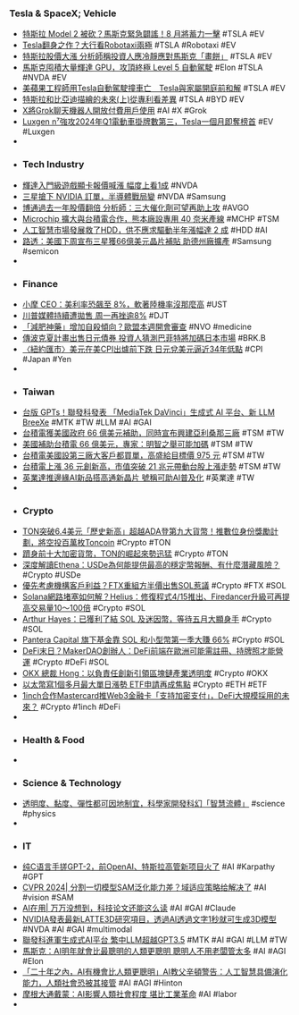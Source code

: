 ### Tesla & SpaceX; Vehicle
- [特斯拉 Model 2 被砍？馬斯克緊急闢謠！8 月將蓄力一擊](https://technews.tw/2024/04/09/tesla-will-launch-self-driving-taxi-on-august-8/) #TSLA #EV
- [Tesla翻身之作？大行看Robotaxi兩極](https://hk.finance.yahoo.com/news/tesla翻身之作？大行看robotaxi兩極-050814720.html) #TSLA #Robotaxi #EV
- [特斯拉股價大漲 分析師稱投資人應冷靜應對馬斯克「畫餅」](https://news.cnyes.com/news/id/5517498) #TSLA #EV
- [馬斯克囤積大量輝達 GPU，攻頂終極 Level 5 自動駕駛](https://technews.tw/2024/04/09/elon-musk-is-stocking-up-on-nvidia-gpus/) #Elon #TSLA #NVDA #EV
- [美蘋果工程師用Tesla自動駕駛撞車亡　Tesla與家屬開庭前和解](https://news.mingpao.com/ins/國際/article/20240409/s00005/1712642904212/美蘋果工程師用tesla自動駕駛撞車亡-tesla與家屬開庭前和解) #TSLA #EV
- [特斯拉和比亞迪描繪的未來(上)從專利看差異](https://zh.cn.nikkei.com/columnviewpoint/column/55211-2024-04-09-05-00-35.html) #TSLA #BYD #EV
- [X將Grok聊天機器人開放付費用戶使用](https://www.ithome.com.tw/news/162142) #AI #X #Grok
- [Luxgen n⁷強攻2024年Q1電動車掛牌數第三，Tesla一個月即奪榜首](https://cars.tvbs.com.tw/car-news/182279) #EV #Luxgen
-
- ### Tech Industry
- [輝達入門級遊戲顯卡報價喊漲 幅度上看1成](https://news.ttv.com.tw/news/11304080023500F) #NVDA
- [三星搶下 NVIDIA 訂單，半導體戰局變](https://statementdog.com/news/5491) #NVDA #Samsung
- [博通過去一年股價翻倍 分析師：三大催化劑可望再助上攻](https://news.cnyes.com/news/id/5516680) #AVGO
- [Microchip 擴大與台積電合作，熊本廠設專用 40 奈米產線](https://technews.tw/2024/04/09/microchip-jasm/) #MCHP #TSM
- [人工智慧市場發展救了HDD，供不應求驅動半年漲幅達 2 成](https://technews.tw/2024/04/09/hdd-has-recently-been-in-short-supply-and-prices-have-risen/) #HDD #AI
- [路透：美國下周宣布三星獲66億美元晶片補貼 助德州廠擴產](https://news.cnyes.com/news/id/5516695) #Samsung #semicon
-
- ### Finance
- [小摩 CEO：美利率恐飆至 8%，軟著陸機率沒那麼高](https://finance.technews.tw/2024/04/09/interest-rates-could-hit-8-percent-or-more-and-wars-are-creating-outsize-geopolitical-risks/) #UST
- [川普媒體持續遭拋售 周一再挫逾8%](https://news.cnyes.com/news/id/5516676) #DJT
- [「減肥神藥」增加自殺傾向？歐盟本週開會審查](https://news.cnyes.com/news/id/5516673) #NVO #medicine
- [傳波克夏計畫出售日元債券 投資人猜測巴菲特將加碼日本市場](https://news.cnyes.com/news/id/5517692) #BRK.B
- [〈紐約匯市〉美元在美CPI出爐前下跌 日元兌美元逼近34年低點](https://news.cnyes.com/news/id/5516668) #CPI #Japan #Yen
-
- ### Taiwan
- [台版 GPTs！聯發科發表 「MediaTek DaVinci」生成式 AI 平台、新 LLM BreeXe](https://www.inside.com.tw/article/34695-mediatek-davinci-breexe) #MTK #TW #LLM #AI #GAI
- [台積電獲美國政府 66 億美元補助，同時宣布興建亞利桑那三廠](https://finance.technews.tw/2024/04/08/tsmcs-arizona-fab-three-has-a-track-record/) #TSM #TW
- [美國補助台積電 66 億美元，專家：明智之舉可能加碼](https://technews.tw/2024/04/09/semiconductor-industrys-u-s-factory-challenges/) #TSM #TW
- [台積電美國設第三廠大客戶都買單，高盛給目標價 975 元](https://finance.technews.tw/2024/04/09/goldman-sachs-gives-tsmc-a-target-price-of-nt975/) #TSM #TW
- [台積電上漲 36 元創新高，市值突破 21 兆元帶動台股上漲走勢](https://finance.technews.tw/2024/04/09/tsmc-rises-to-nt36-hits-new-high/) #TSM #TW
- [英業達推邊緣AI新品搭高通新晶片 號稱可助AI普及化](https://udn.com/news/story/7240/7886689) #英業達 #TW
-
- ### Crypto
- [TON突破6.4美元「歷史新高」超越ADA登第九大貨幣！推數位身份獎勵計劃，將空投百萬枚Toncoin](https://www.blocktempo.com/ton-society-launches-digital-identity-reward-program/) #Crypto #TON
- [躋身前十大加密貨幣，TON的崛起來勢迅猛](https://news.cnyes.com/news/id/5518179) #Crypto #TON
- [深度解讀Ethena：USDe為何能提供最高的穩定幣報酬、有什麼潛藏風險？](https://www.blocktempo.com/an-in-depth-interpretation-of-ethena/) #Crypto #USDe
- [優先考慮機構客戶利益？FTX重組方半價出售SOL惹議](https://abmedia.io/ftx-discount-sale-of-2b-locked-sol) #Crypto #FTX #SOL
- [Solana網路堵塞如何解？Helius：修復程式4/15推出、Firedancer升級可再提高交易量10～100倍](https://www.blocktempo.com/solana-devs-target-april-15-for-failed-tx-fix/) #Crypto #SOL
- [Arthur Hayes：已獲利了結 SOL 及迷因幣，等待五月大顯身手](https://abmedia.io/arthur-hayes-hot-heat) #Crypto #SOL
- [Pantera Capital 旗下基金靠 SOL 和小型幣第一季大賺 66%](https://abmedia.io/pantera-liquid-token-fund-up-66-in-1q) #Crypto #SOL
- [DeFi末日？MakerDAO創辦人：DeFi前端在歐洲可能需註冊、持牌照才能營運](https://www.blocktempo.com/defi-frontends-might-need-licenses-to-operate-in-europe/) #Crypto #DeFi #SOL
- [OKX 總裁 Hong：以負責任創新引領區塊鏈產業透明度](https://www.blocktempo.com/okx-president-hong-leading-transparency-in-the-blockchain-industry-with-responsible-innovation/) #Crypto #OKX
- [以太幣寫1個多月最大單日漲勢 ETF申請再成焦點](https://news.cnyes.com/news/id/5517430) #Crypto #ETH #ETF
- [1inch合作Mastercard推Web3金融卡「支持加密支付」，DeFi大規模採用的未來？](https://www.blocktempo.com/1inch-launches-a-web3-debit-card/) #Crypto #1inch #DeFi
-
- ### Health & Food
-
- ### Science & Technology
- [透明度、黏度、彈性都可因地制宜，科學家開發科幻「智慧流體」](https://technews.tw/2024/04/08/metafluid-intelligent-liquid/) #science #physics
-
- ### IT
- [纯C语言手搓GPT-2，前OpenAI、特斯拉高管新项目火了](https://www.jiqizhixin.com/articles/2024-04-09-5) #AI #Karpathy #GPT
- [CVPR 2024| 分割一切模型SAM泛化能力差？域适应策略给解决了](https://www.jiqizhixin.com/articles/2024-04-09-2) #AI #vision #SAM
- [AI在用| 万万没想到，科技论文还能这么读](https://www.jiqizhixin.com/articles/2024-04-09-8) #AI #GAI #Claude
- [NVIDIA發表最新LATTE3D研究項目，透過AI透過文字1秒就可生成3D模型](https://www.techbang.com/posts/114321-gtc-24-nvidia-latte3d) #NVDA #AI #GAI #multimodal
- [聯發科進軍生成式AI平台 繁中LLM超越GPT3.5](https://news.cnyes.com/news/id/5517378) #MTK #AI #GAI #LLM #TW
- [馬斯克：AI明年就會比最聰明的人類更聰明 聰明人不用老闆管太多](https://tw.news.yahoo.com/馬斯克-ai明年就會比最聰明的人類更聰明-聰明人不用老闆管太多-023108618.html) #AI #AGI #Elon
- [「二十年之內，AI有機會比人類更聰明」AI教父辛頓警告：人工智慧具備演化能力，人類社會恐被其接管](https://www.storm.mg/article/5075152) #AI #AGI #Hinton
- [摩根大通戴蒙：AI影響人類社會程度 堪比工業革命](https://news.cnyes.com/news/id/5516684) #AI #labor
-